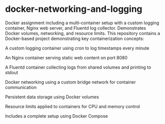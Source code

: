 # docker-networking-and-logging
Docker assignment including a multi-container setup with a custom logging container, Nginx web server, and Fluentd log collector. Demonstrates Docker volumes, networking, and resource limits.
This repository contains a Docker-based project demonstrating key containerization concepts:

A custom logging container using cron to log timestamps every minute

An Nginx container serving static web content on port 8080

A Fluentd container collecting logs from shared volumes and printing to stdout

Docker networking using a custom bridge network for container communication

Persistent data storage using Docker volumes

Resource limits applied to containers for CPU and memory control

Includes a complete setup using Docker Compose
